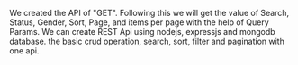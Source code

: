 We created the API of "GET". Following this we will get the value of Search, Status, Gender, Sort, Page, and items per page with the help of Query Params.
We can create REST Api using nodejs, expressjs and mongodb database.  the basic crud operation,  search, sort, filter and pagination with one api.
